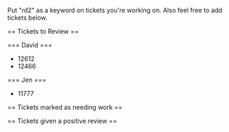 Put "rd2" as a keyword on tickets you're working on.  Also feel free to add tickets below.

== Tickets to Review ==

=== David ===

 * 12612
 * 12466 

=== Jen ===
 
 * 11777

== Tickets marked as needing work ==

== Tickets given a positive review ==
